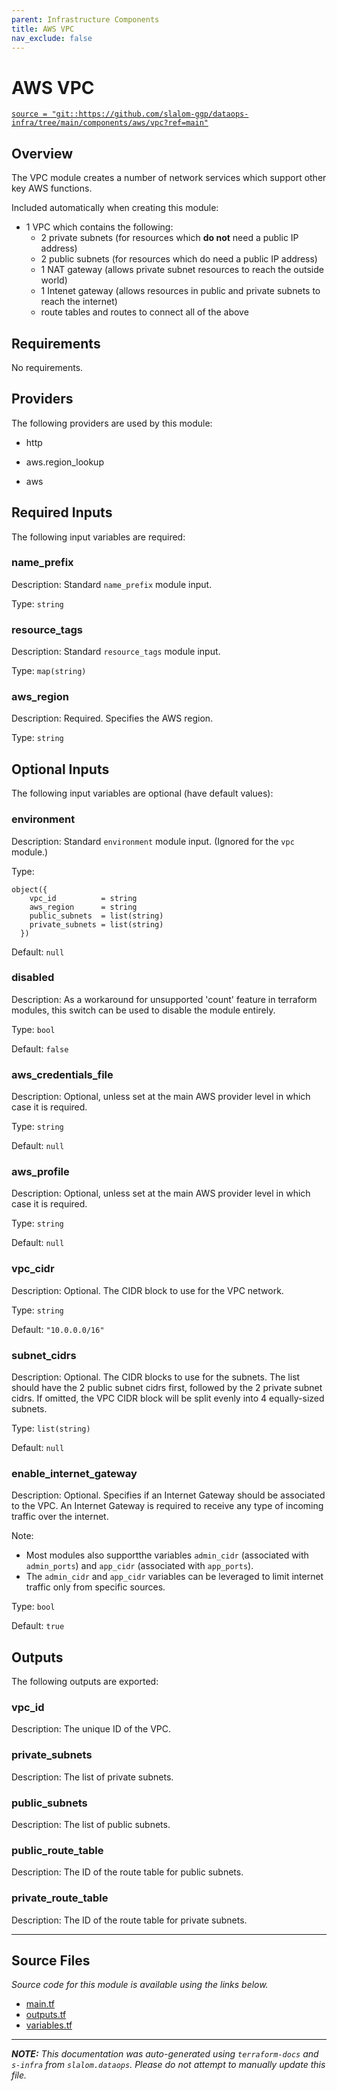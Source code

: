 ```yaml
---
parent: Infrastructure Components
title: AWS VPC
nav_exclude: false
---
```

# AWS VPC

[`source = "git::https://github.com/slalom-ggp/dataops-infra/tree/main/components/aws/vpc?ref=main"`](https://github.com/slalom-ggp/dataops-infra/tree/main/components/aws/vpc)

## Overview


The VPC module creates a number of network services which support other key AWS functions.

Included automatically when creating this module:
* 1 VPC which contains the following:
    * 2 private subnets (for resources which **do not** need a public IP address)
    * 2 public subnets (for resources which do need a public IP address)
    * 1 NAT gateway (allows private subnet resources to reach the outside world)
    * 1 Intenet gateway (allows resources in public and private subnets to reach the internet)
    * route tables and routes to connect all of the above

## Requirements

No requirements.

## Providers

The following providers are used by this module:

- http

- aws.region\_lookup

- aws

## Required Inputs

The following input variables are required:

### name\_prefix

Description: Standard `name_prefix` module input.

Type: `string`

### resource\_tags

Description: Standard `resource_tags` module input.

Type: `map(string)`

### aws\_region

Description: Required. Specifies the AWS region.

Type: `string`

## Optional Inputs

The following input variables are optional (have default values):

### environment

Description: Standard `environment` module input. (Ignored for the `vpc` module.)

Type:

```hcl
object({
    vpc_id          = string
    aws_region      = string
    public_subnets  = list(string)
    private_subnets = list(string)
  })
```

Default: `null`

### disabled

Description: As a workaround for unsupported 'count' feature in terraform modules, this switch can be used to disable the module entirely.

Type: `bool`

Default: `false`

### aws\_credentials\_file

Description: Optional, unless set at the main AWS provider level in which case it is required.

Type: `string`

Default: `null`

### aws\_profile

Description: Optional, unless set at the main AWS provider level in which case it is required.

Type: `string`

Default: `null`

### vpc\_cidr

Description: Optional. The CIDR block to use for the VPC network.

Type: `string`

Default: `"10.0.0.0/16"`

### subnet\_cidrs

Description: Optional. The CIDR blocks to use for the subnets.
The list should have the 2 public subnet cidrs first, followed by the 2 private subnet cidrs.
If omitted, the VPC CIDR block will be split evenly into 4 equally-sized subnets.

Type: `list(string)`

Default: `null`

### enable\_internet\_gateway

Description: Optional. Specifies if an Internet Gateway should be associated to the VPC. An Internet Gateway is required to receive
any type of incoming traffic over the internet.

Note:

- Most modules also supportthe variables `admin_cidr` (associated with `admin_ports`)
  and `app_cidr` (associated with `app_ports`).
- The `admin_cidr` and `app_cidr` variables can be leveraged to limit internet traffic only
  from specific sources.

Type: `bool`

Default: `true`

## Outputs

The following outputs are exported:

### vpc\_id

Description: The unique ID of the VPC.

### private\_subnets

Description: The list of private subnets.

### public\_subnets

Description: The list of public subnets.

### public\_route\_table

Description: The ID of the route table for public subnets.

### private\_route\_table

Description: The ID of the route table for private subnets.

---------------------

## Source Files

_Source code for this module is available using the links below._

* [main.tf](https://github.com/slalom-ggp/dataops-infra/tree/main//components/aws/vpc/main.tf)
* [outputs.tf](https://github.com/slalom-ggp/dataops-infra/tree/main//components/aws/vpc/outputs.tf)
* [variables.tf](https://github.com/slalom-ggp/dataops-infra/tree/main//components/aws/vpc/variables.tf)

---------------------

_**NOTE:** This documentation was auto-generated using
`terraform-docs` and `s-infra` from `slalom.dataops`.
Please do not attempt to manually update this file._
